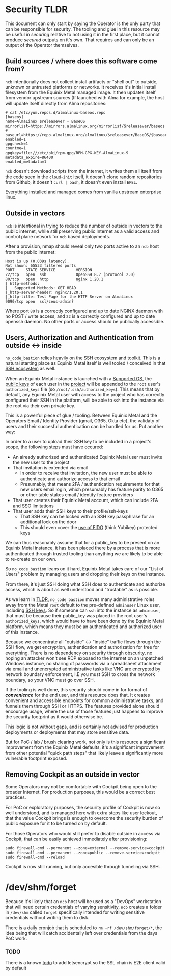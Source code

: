# Security TLDR

This document can only start by saying the Operator is the only party that can be responsible for security. The tooling and glue in this resource may be useful in *securing* relative to not using it in the first place, but it cannot produce *secured* outputs on it's own. That requires and can only be an output of the Operator themselves.

## Build sources / where does this software come from?

`ncb` intentionally does not collect install artifacts or "shell out" to outside, unknown or untrusted platforms or networks. It receives it's initial install filesystem from the Equinix Metal managed image. It then updates itself from vendor upstream sources (If launched with Alma for example, the host will update itself directly from Alma repositories:
```
# cat /etc/yum.repos.d/almalinux-baseos.repo
[baseos]
name=AlmaLinux $releasever - BaseOS
mirrorlist=https://mirrors.almalinux.org/mirrorlist/$releasever/baseos
# baseurl=https://repo.almalinux.org/almalinux/$releasever/BaseOS/$basearch/os/
enabled=1
gpgcheck=1
countme=1
gpgkey=file:///etc/pki/rpm-gpg/RPM-GPG-KEY-AlmaLinux-9
metadata_expire=86400
enabled_metadata=1
```

`ncb` doesn't download scripts from the internet, it writes them all itself from the code seen in the `cloud-init` itself, it doesn't clone random repositories from Github, it doesn't `curl | bash`, it doesn't even install `EPEL`.

Everything installed and managed comes from vanilla upstream enterprise linux.

## Outside in vectors

`ncb` is intentional in trying to reduce the number of outside in vectors to the public internet, while still preserving public Internet as a valid access and control plane network for `ncb` based deployments.

After a provision, nmap should reveal only two ports active to an `ncb` host from the public internet:
```
Host is up (0.039s latency).
Not shown: 65533 filtered ports
PORT     STATE SERVICE         VERSION                                                                                                             22/tcp   open  ssh             OpenSSH 8.7 (protocol 2.0)                                                                                          80/tcp   open  http            nginx 1.20.1                                                                                                        | http-methods:                                                                                                                                    |_  Supported Methods: GET HEAD                                                                                                                    |_http-server-header: nginx/1.20.1                                                                                                                 |_http-title: Test Page for the HTTP Server on AlmaLinux                                                                                           9090/tcp open  ssl/zeus-admin?
```

Where port `80` is a correctly configured and up to date NGINX daemon with no POST / write access, and `22` is a correctly configured and up to date openssh daemon. No other ports or access should be publically accessible.

## Users, Authorization and Authentication from outside <-> inside

`no_code_bastion` relies heavily on the SSH ecosystem and toolkit. This is a natural starting place as Equinix Metal itself is well tooled / conceived in that [SSH ecosystem](https://deploy.equinix.com/developers/docs/metal/accounts/ssh-keys/) as well.

When an Equinix Metal instance is launched with a [Supported OS](https://deploy.equinix.com/developers/docs/metal/operating-systems/supported/), the [public keys](https://console.equinix.com/profile/ssh-keys) of each user in the [project](https://deploy.equinix.com/developers/docs/metal/accounts/projects/#users-and-projects) will be appended to the `root` user's `authorized_keys` file (so `/root/.ssh/authorized_keys`). This means that by default, any Equinix Metal user with access to the project who has correctly configured their SSH in the platform, will be able to `ssh` into the instance via the root via their own private key.

This is a powerful piece of glue / tooling. Between Equinix Metal and the Operators Email / Identity Provider (gmail, O365, Okta etc), the validaty of users and their succesful authentication can be handled for us. Put another way:

In order to a user to upload their SSH key to be included in a project's scope, the following steps must have occured:

- An already authorized and authenticated Equinix Metal user must invite the new user to the project
- That invitation is extended via email
    - In order to receive that invitation, the new user must be able to authenticate and authorize access to that email
    - Presumably, that means 2FA / authentication requirements for that new users email login, which presumably has feature parity to O365 or other table stakes email / identity feature providers
- That user creates their Equinix Metal account, which can include 2FA and SSO limitations
- That user adds their SSH keys to their profile/ssh-keys
    - That SSH key can be locked with an SSH key passphrase for an additional lock on the door
    - This should even cover the [use of FIDO](https://ubuntu.com/blog/enhanced-ssh-and-fido-authentication-in-ubuntu-20-04-lts) (think Yubikey) protected keys

We can thus reasonably assume that for a public_key to be present on an Equinix Metal instance, it has been placed there by a process that is more authenticated through trusted tooling than anything we are likely to be able to re-create on our own.

So `no_code_bastion` leans on it hard, Equinix Metal takes care of our "List of Users" problem by managing users and dropping their keys on the instance.

From there, it's just SSH doing what SSH does to authenticate and authorize access, which is about as well understood and "trustable" as is possible.

As we learn in [TLDR](docs/tldr.md#Users), `no_code_bastion` moves many administrative roles away from the Metal `root` default to the pre-defined `adminuser` Linux user, including [SSH keys](https://github.com/dlotterman/metal_code_snippets/blob/86ef4fc72a175f08f2d8b7eff531745fc927fae3/virtual_appliance_host/no_code_with_guardrails/cloud_inits/el9_no_code_safety_first_appliance_host.yaml#L89). So if someone can `ssh` into the instance as `adminuser`, that must be because their public_key was placed in the root user's `authorized_keys`, which would have to have been done by the Equinix Metal platform, which means they must be an authenticated and authorized user of this instance.

Because we concentrate all "outside" <-> "inside" traffic flows through the SSH flow, we get encryption, authentication and authorization for free for everything. There is no dependency on security through obscurity, no hoping an attacker won't see RDP exposed to the internet on an unpatched Windows instance, no sharing of passwords via a spreadsheet attachment via email and unencrypted administrative tasks like VNC are encrypted by network boundary enforcement, I.E you must SSH to cross the network boundary, so your VNC must go over SSH.

If the tooling is well done, this security should come in for format of ***convenience*** for the end user, and this resource does that. It creates convenient and accessible endpoints for common administrative tasks, and funnels them through SSH or HTTPS. The features provided alone should encourage usage, where the use of those features just happens to improve the security footprint as it would otherwise be.

This logic is not without gaps, and is certainly not advised for production deployments or deployments that may store sensitive data.

But for PoC / lab / brush clearing work, not only is this resource a significant improvement from the Equinix Metal defaults, it's a significant improvement from other potential "quick path steps" that likely leave a significantly more vulnerable footprint exposed.

## Removing Cockpit as an outside in vector

Some Operators may not be comfortable with Cockpit being open to the broader Internet. For production purposes, this would be a correct best practices.

For PoC or exploratory purposes, the security profile of Cockpit is now so well understood, and is managed here with extra steps like user lockout, that the value Cockpit brings is enough to overcome the security burden of public exposure for it to be turned on by default.

For those Operators who would still prefer to disable outside in access via Cockpit, that can be easily achieved immediately after provisioning:
```
sudo firewall-cmd --permanent --zone=external --remove-service=cockpit
sudo firewall-cmd --permanent --zone=public --remove-service=cockpit
sudo firewall-cmd --reload
```
Cockpit is now still running, but only accesible through tunneling via SSH.

# /dev/shm/forget

Because it's likely that an `ncb` host will be used as a "DevOps" workstation that will need certain credentials of varying sensitivity, `ncb` creates a folder in `/dev/shm` called `forget` specifically intended for writing sensitive credentials without writing them to disk.

There is a daily cronjob that is scheduled to `rm -rf /dev/shm/forget/*`, the idea being that will catch accidentally left over credentials from the days PoC work.

### TODO

There is a known [todo](docs/todo.md) to add letsencrypt so the SSL chain is E2E client valid by default

